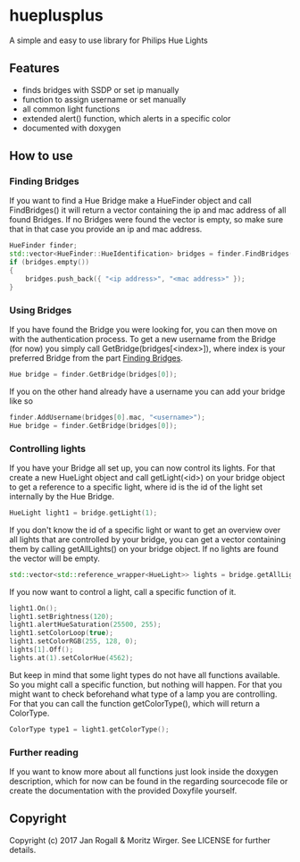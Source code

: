 # hueplusplus
A simple and easy to use library for Philips Hue Lights

## Features
* finds bridges with SSDP or set ip manually
* function to assign username or set manually
* all common light functions
* extended alert() function, which alerts in a specific color
* documented with doxygen

## How to use
### <a name="findingBridges"></a>Finding Bridges
If you want to find a Hue Bridge make a HueFinder object and call FindBridges()
it will return a vector containing the ip and mac address of all found Bridges.
If no Bridges were found the vector is empty, so make sure that in that case you provide an ip and mac address.
```C++
HueFinder finder;
std::vector<HueFinder::HueIdentification> bridges = finder.FindBridges();
if (bridges.empty())
{
	bridges.push_back({ "<ip address>", "<mac address>" });
}
```

### Using Bridges
If you have found the Bridge you were looking for, you can then move on with the authentication process.
To get a new username from the Bridge (for now) you simply call GetBridge(bridges[\<index\>]), 
where index is your preferred Bridge from the part [Finding Bridges](#findingBridges).
```C++
Hue bridge = finder.GetBridge(bridges[0]);
```
If you on the other hand already have a username you can add your bridge like so
```C++
finder.AddUsername(bridges[0].mac, "<username>");
Hue bridge = finder.GetBridge(bridges[0]);
```

### Controlling lights
If you have your Bridge all set up, you can now control its lights.
For that create a new HueLight object and call getLight(\<id\>) on your bridge object to get a reference to a specific light, where id
is the id of the light set internally by the Hue Bridge.
```C++
HueLight light1 = bridge.getLight(1);
```
If you don't know the id of a specific light or want to get an overview over all lights that are controlled by your bridge, you can get a vector containing them by calling getAllLights() on your bridge object. If no lights are found the vector will be empty.
```C++
std::vector<std::reference_wrapper<HueLight>> lights = bridge.getAllLights();
```
If you now want to control a light, call a specific function of it.
```C++
light1.On();
light1.setBrightness(120);
light1.alertHueSaturation(25500, 255);
light1.setColorLoop(true);
light1.setColorRGB(255, 128, 0);
lights[1].Off();
lights.at(1).setColorHue(4562);
```
But keep in mind that some light types do not have all functions available. So you might call a 
specific function, but nothing will happen. For that you might want to check beforehand what type 
of a lamp you are controlling. For that you can call the function getColorType(), which will return 
a ColorType.
```C++
ColorType type1 = light1.getColorType();
```

### Further reading
If you want to know more about all functions just look inside the doxygen description, 
which for now can be found in the regarding sourcecode file or create the documentation
with the provided Doxyfile yourself.

## Copyright
Copyright (c) 2017 Jan Rogall & Moritz Wirger. See LICENSE for further details.
